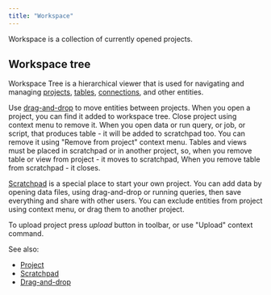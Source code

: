 ```yaml
---
title: "Workspace"
---
```


Workspace is a collection of currently opened projects.

## Workspace tree

Workspace Tree is a hierarchical viewer that is used for navigating and managing [projects](../../collaborate/project.md),
[tables](../concepts/table.md), [connections](../../access/access.md#data-connection), and other entities.

Use [drag-and-drop](drag-and-drop.md) to move entities between projects. When you open a project, you can
find it added to workspace tree. Close project using context menu to remove it. When you open data or run query, or job,
or script, that produces table - it will be added to scratchpad too. You can remove it using "Remove from project"
context menu. Tables and views must be placed in scratchpad or in another project, so, when you remove table or view
from project - it moves to scratchpad, When you remove table from scratchpad - it closes.

[Scratchpad](scratchpad.md) is a special place to start your own project. You can add data by opening data files, using
drag-and-drop or running queries, then save everything and share with other users. You can exclude entities from project
using context menu, or drag them to another project.

To upload project press _upload_ button in toolbar, or use "Upload" context command.

See also:

* [Project](../../collaborate//project.md)
* [Scratchpad](scratchpad.md)
* [Drag-and-drop](drag-and-drop.md)
